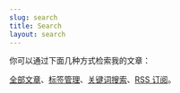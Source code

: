 ```yaml
---
slug: search
title: Search
layout: search
---
```


你可以通过下面几种方式检索我的文章：

[全部文章](/blog/)、[标签管理](/tags/)、[关键词搜索](/search/)、[RSS 订阅](/index.xml)。
